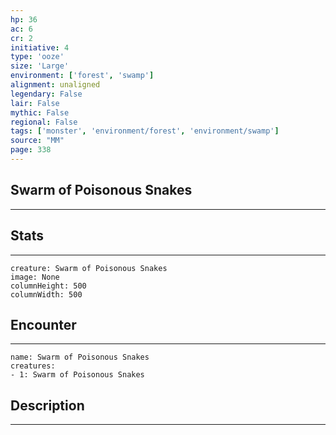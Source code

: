```yaml
---
hp: 36
ac: 6
cr: 2
initiative: 4
type: 'ooze'    
size: 'Large'
environment: ['forest', 'swamp']
alignment: unaligned
legendary: False
lair: False
mythic: False
regional: False
tags: ['monster', 'environment/forest', 'environment/swamp']
source: "MM"
page: 338
---
```


## Swarm of Poisonous Snakes
---



## Stats
---

```statblock
creature: Swarm of Poisonous Snakes
image: None
columnHeight: 500
columnWidth: 500
```

## Encounter
---

```encounter-table
name: Swarm of Poisonous Snakes
creatures:
- 1: Swarm of Poisonous Snakes
```

## Description
---




